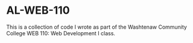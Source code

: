 # AL-WEB-110
This is a collection of code I wrote as part of the Washtenaw Community College WEB 110: Web Development I class.

